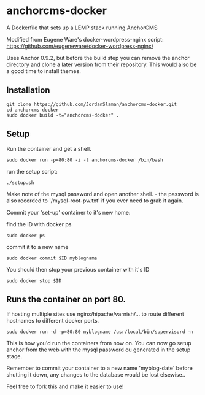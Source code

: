 # anchorcms-docker

A Dockerfile that sets up a LEMP stack running AnchorCMS

Modified from Eugene Ware's docker-wordpress-nginx script: https://github.com/eugeneware/docker-wordpress-nginx/

Uses Anchor 0.9.2, but before the build step you can remove the anchor directory and clone a later version from their repository. This would also be a good time to install themes.


## Installation
```
git clone https://github.com/JordanSlaman/anchorcms-docker.git
cd anchorcms-docker
sudo docker build -t="anchorcms-docker" .
```

## Setup
Run the container and get a shell.
```
sudo docker run -p=80:80 -i -t anchorcms-docker /bin/bash
```
run the setup script:
```
./setup.sh
```

Make note of the mysql password and open another shell. - the password is also recorded to '/mysql-root-pw.txt' if you ever need to grab it again.

Commit your 'set-up' container to it's new home:

find the ID with docker ps
```
sudo docker ps
```
commit it to a new name
```
sudo docker commit $ID myblogname
```
You should then stop your previous container with it's ID
```
sudo docker stop $ID
```

## Runs the container on port 80.
If hosting multiple sites use nginx/hipache/varnish/... to route different hostnames to different docker ports.
```
sudo docker run -d -p=80:80 myblogname /usr/local/bin/supervisord -n
```
This is how you'd run the containers from now on. You can now go setup anchor from the web with the mysql password ou generated in the setup stage.


Remember to commit your container to a new name 'myblog-date' before shutting it down, any changes to the database would be lost elsewise..

Feel free to fork this and make it easier to use!
